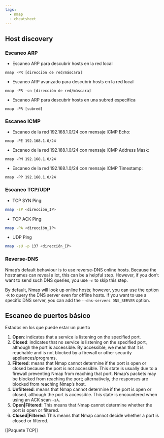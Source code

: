 ```yaml
---
tags:
  - nmap
  - cheatsheet
---
```


## Host discovery

### Escaneo ARP  

-  Escaneo ARP para descubrir hosts en la red local
```
nmap -PR [dirección de red/máscara]
```
-  Escaneo ARP avanzado para descubrir hosts en la red local
```
nmap -PR -sn [dirección de red/máscara]
```
-  Escaneo ARP para descubrir hosts en una subred específica
```
nmap -PR [subred]
```
### Escaneo ICMP

- Escaneo de la red 192.168.1.0/24 con mensaje ICMP Echo:
```
nmap -PE 192.168.1.0/24
```
- Escaneo de la red 192.168.1.0/24 con mensaje ICMP Address Mask:
```
nmap -PM 192.168.1.0/24
```
- Escaneo de la red 192.168.1.0/24 con mensaje ICMP Timestamp:
```
nmap -PP 192.168.1.0/24
```
### Escaneo TCP/UDP

- TCP SYN Ping
```bash
nmap -sP <dirección_IP>
```
- TCP ACK Ping
```bash
nmap -PA <dirección_IP>
```
- UDP Ping
```bash
nmap -sU -p 137 <dirección_IP>
```
### Reverse-DNS

Nmap’s default behaviour is to use reverse-DNS online hosts. Because the hostnames can reveal a lot, this can be a helpful step. However, if you don’t want to send such DNS queries, you use `-n` to skip this step.

By default, Nmap will look up online hosts; however, you can use the option `-R` to query the DNS server even for offline hosts. If you want to use a specific DNS server, you can add the `--dns-servers DNS_SERVER` option.

## Escaneo de puertos básico

Estados en los que puede estar un puerto
1. **Open**: indicates that a service is listening on the specified port.
2. **Closed**: indicates that no service is listening on the specified port, although the port is accessible. By accessible, we mean that it is reachable and is not blocked by a firewall or other security appliances/programs.
3. **Filtered**: means that Nmap cannot determine if the port is open or closed because the port is not accessible. This state is usually due to a firewall preventing Nmap from reaching that port. Nmap’s packets may be blocked from reaching the port; alternatively, the responses are blocked from reaching Nmap’s host.
4. **Unfiltered**: means that Nmap cannot determine if the port is open or closed, although the port is accessible. This state is encountered when using an ACK scan `-sA`.
5. **Open|Filtered**: This means that Nmap cannot determine whether the port is open or filtered.
6. **Closed|Filtered**: This means that Nmap cannot decide whether a port is closed or filtered.

[[Paquete TCP]]
